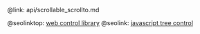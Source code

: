 @link: api/scrollable_scrollto.md

@seolinktop: [web control library](https://webix.com)
@seolink: [javascript tree control](https://webix.com/widget/tree/)